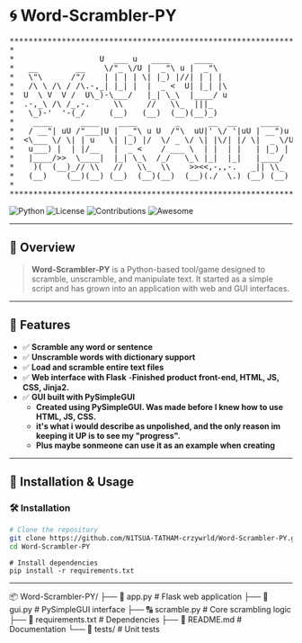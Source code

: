 # 🌀 Word-Scrambler-PY 

<div align="center">

<pre>
*******************************************************************************************
*                                                                                         *
*                  U  ___ u   ____     ____                                               *
*   __        __    \/"_ \/U |  _"\ u |  _"\                                              *
*   \"\      /"/    | | | | \| |_) |//| | | |                                             *
*   /\ \ /\ / /\.-,_| |_| |  |  _ <  U| |_| |\                                            *
*  U  \ V  V /  U\_)-\___/   |_| \_\  |____/ u                                            *
*  .-,_\ /\ /_,-.     \\     //   \\_  |||_                                               *
*   \_)-'  '-(_/     (__)   (__)  (__)(__)_)                                              *
*    ____      ____    ____        _      __  __     ____     _     U _____ u   ____      *
*   / __"| uU /"___|U |  _"\ u U  /"\  uU|' \/ '|uU | __")u  |"|    \| ___"|/U |  _"\ u   *
*  <\___ \/ \| | u   \| |_) |/  \/ _ \/ \| |\/| |/ \|  _ \/U | | u   |  _|"   \| |_) |/   *
*   u___) |  | |/__   |  _ <    / ___ \  | |  | |   | |_) | \| |/__  | |___    |  _ <     *
*   |____/>>  \____|  |_| \_\  /_/   \_\ |_|  |_|   |____/   |_____| |_____|   |_| \_\    *
*    )(  (__)_// \\   //   \\_  \\    >><<,-,,-.   _|| \\_   //  \\  <<   >>   //   \\_   *
*   (__)    (__)(__) (__)  (__)(__)  (__)(./  \.) (__) (__) (_")("_)(__) (__) (__)  (__)  *
*                                                                                         *
*******************************************************************************************
</pre>
</div>

![Python](https://img.shields.io/badge/Python-3.x-blue?style=for-the-badge)
![License](https://img.shields.io/badge/License-MIT-green?style=for-the-badge)
![Contributions](https://img.shields.io/badge/Contributions-Welcome-brightgreen?style=for-the-badge)
![Awesome](https://img.shields.io/badge/Awesome-100%25-purple?style=for-the-badge)

---

## 📌 Overview

> **Word-Scrambler-PY** is a Python-based tool/game designed to scramble, unscramble, and manipulate text. It started as a simple script and has grown into an application with web and GUI interfaces.

---

## 🌟 Features

- ✅ **Scramble any word or sentence**
- ✅ **Unscramble words with dictionary support**
- ✅ **Load and scramble entire text files**
- ✅ **Web interface with Flask**
  -**Finished product front-end, HTML, JS, CSS, Jinja2.**
- ✅ **GUI built with PySimpleGUI**
  - **Created using PySimpleGUI. Was made before I knew how to use HTML, JS, CSS.**  
  - **it's what i would describe as unpolished, and the only reason im keeping it UP is to see my "progress".**  
  - **Plus maybe sonmeone can use it as an example when creating** 
---

## 🚀 Installation & Usage

### 🛠 Installation
```bash
# Clone the repository
git clone https://github.com/N1TSUA-TATHAM-crzywrld/Word-Scrambler-PY.git
cd Word-Scrambler-PY
```
```
# Install dependencies
pip install -r requirements.txt
```
---

📦 Word-Scrambler-PY/
├── 📂 app.py          # Flask web application
├── 🎨 gui.py          # PySimpleGUI interface
├── 🔠 scramble.py     # Core scrambling logic
├── 📜 requirements.txt # Dependencies
├── 📖 README.md       # Documentation
└── 🧪 tests/          # Unit tests

